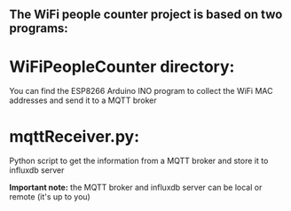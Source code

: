 ## The WiFi people counter project is based on two programs:

# WiFiPeopleCounter directory:

You can find the ESP8266 Arduino INO program to collect the WiFi MAC addresses and send it to a MQTT broker

# mqttReceiver.py:

Python script to get the information from a MQTT broker and store it to influxdb server


**Important note:** the MQTT broker and influxdb server can be local or remote (it's up to you)

